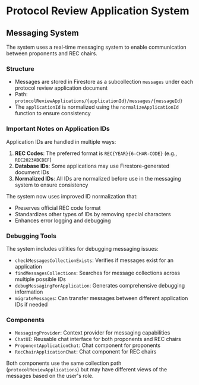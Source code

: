 # Protocol Review Application System

## Messaging System

The system uses a real-time messaging system to enable communication between proponents and REC chairs.

### Structure

- Messages are stored in Firestore as a subcollection `messages` under each protocol review application document
- Path: `protocolReviewApplications/{applicationId}/messages/{messageId}`
- The `applicationId` is normalized using the `normalizeApplicationId` function to ensure consistency

### Important Notes on Application IDs

Application IDs are handled in multiple ways:

1. **REC Codes**: The preferred format is `REC{YEAR}{6-CHAR-CODE}` (e.g., `REC2023ABCDEF`)
2. **Database IDs**: Some applications may use Firestore-generated document IDs
3. **Normalized IDs**: All IDs are normalized before use in the messaging system to ensure consistency

The system now uses improved ID normalization that:
- Preserves official REC code format 
- Standardizes other types of IDs by removing special characters
- Enhances error logging and debugging

### Debugging Tools

The system includes utilities for debugging messaging issues:

- `checkMessagesCollectionExists`: Verifies if messages exist for an application
- `findMessagesCollections`: Searches for message collections across multiple possible IDs
- `debugMessagingForApplication`: Generates comprehensive debugging information
- `migrateMessages`: Can transfer messages between different application IDs if needed

### Components

- `MessagingProvider`: Context provider for messaging capabilities
- `ChatUI`: Reusable chat interface for both proponents and REC chairs
- `ProponentApplicationChat`: Chat component for proponents
- `RecChairApplicationChat`: Chat component for REC chairs

Both components use the same collection path (`protocolReviewApplications`) but may have different views of the messages based on the user's role. 